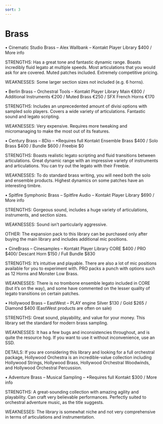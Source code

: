 ```yaml
---
sort: 3
---
```


# Brass

• Cinematic Studio Brass – Alex Wallbank – Kontakt Player Library
$400 / More info

STRENGTHS: Has a great tone and fantastic dynamic range. Boasts incredibly fluid legato at multiple speeds. Most articulations that you would ask for are covered. Muted patches included. Extremely competitive pricing.

WEAKNESSES: Some larger section sizes not included (e.g. 6 horns).

• Berlin Brass – Orchestral Tools – Kontakt Player Library
Main €800 / Additional Instruments €200 / Muted Brass €250 / SFX French Horns €170

STRENGTHS: Includes an unprecedented amount of divisi options with sampled solo players. Covers a wide variety of articulations. Fantastic sound and legato scripting.

WEAKNESSES: Very expensive. Requires more tweaking and micromanaging to make the most out of its features.

• Century Brass – 8Dio – *Requires full Kontakt
Ensemble Brass $400 / Solo Brass $400 / Bundle $600 / Freebie $0

STRENGTHS: Boasts realistic legato scripting and fluid transitions between articulations. Great dynamic range with an impressive variety of instruments and articulations. You can try out the legato with their Freebie.

WEAKNESSES: To do standard brass writing, you will need both the solo and ensemble products. Highest dynamics on some patches have an interesting timbre.

• Spitfire Symphonic Brass – Spitfire Audio – Kontakt Player Library
$690 / More info

STRENGTHS: Gorgeous sound, includes a huge variety of articulations, instruments, and section sizes.

WEAKNESSES: Sound isn’t particularly aggressive.

OTHER: The expansion pack to this library can be purchased only after buying the main library and includes additional mic positions.

• CineBrass – Cinesamples – Kontakt Player Library
CORE $400 / PRO $400/ Descant Horn $150 / Full Bundle $830

STRENGTHS: It’s intuitive and playable. There are also a lot of mic positions available for you to experiment with. PRO packs a punch with options such as 12 Horns and Monster Low Brass.

WEAKNESSES: There is no trombone ensemble legato included in CORE (but it’s on the way), and some have commented on the lesser quality of legato transitions on certain patches.

• Hollywood Brass – EastWest – PLAY engine
Silver $130 / Gold $265 / Diamond $400
(EastWest products are often on sale)

STRENGTHS: Great sound, playability, and value for your money. This library set the standard for modern brass sampling.

WEAKNESSES: It has a few bugs and inconsistencies throughout, and is quite the resource hog. If you want to use it without inconvenience, use an SSD.

DETAILS: If you are considering this library and looking for a full orchestral package, Hollywood Orchestra is an incredible-value collection including Hollywood Strings, Hollywood Brass, Hollywood Orchestral Woodwinds, and Hollywood Orchestral Percussion.

• Adventure Brass – Musical Sampling – *Requires full Kontakt
$300 / More info

STRENGTHS: A great-sounding collection with amazing agility and playability. Can craft very believable performances. Perfectly suited to orchestral adventure music, as the title suggests.

WEAKNESSES: The library is somewhat niche and not very comprehensive in terms of articulations and instrumentation.